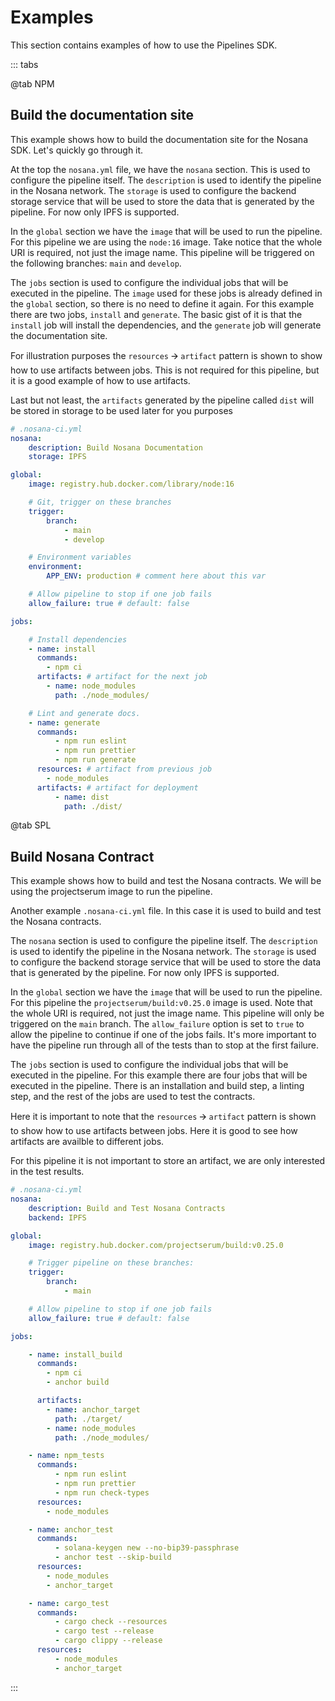 # Examples

This section contains examples of how to use the Pipelines SDK.

::: tabs

@tab NPM

## Build the documentation site

This example shows how to build the documentation site for the Nosana SDK.
Let's quickly go through it.

At the top the `nosana.yml` file, we have the `nosana` section.
This is used to configure the pipeline itself.
The `description` is used to identify the pipeline in the Nosana network.
The `storage` is used to configure the backend storage service that will be used to store the data that is generated by the pipeline. For now only IPFS is supported.

In the `global` section we have the `image` that will be used to run the pipeline.
For this pipeline we are using the `node:16` image. Take notice that the whole URI is required, not just the image name.
This pipeline will be triggered on the following branches: `main` and `develop`.

The `jobs` section is used to configure the individual jobs that will be executed in the pipeline.
The `image` used for these jobs is already defined in the `global` section, so there is no need to define it again.
For this example there are two jobs, `install` and `generate`.
The basic gist of it is that the `install` job will install the dependencies, and the `generate` job will generate the documentation site.

For illustration purposes the `resources` 🡪 `artifact` pattern is shown to show how to use artifacts between jobs.
This is not required for this pipeline, but it is a good example of how to use artifacts.

Last but not least, the `artifacts` generated by the pipeline called `dist` will be stored in storage to be used later for you purposes

```yaml
# .nosana-ci.yml
nosana:
    description: Build Nosana Documentation
    storage: IPFS

global:
    image: registry.hub.docker.com/library/node:16

    # Git, trigger on these branches
    trigger:
        branch:
            - main
            - develop

    # Environment variables
    environment:
        APP_ENV: production # comment here about this var

    # Allow pipeline to stop if one job fails
    allow_failure: true # default: false

jobs:

    # Install dependencies
    - name: install
      commands: 
        - npm ci
      artifacts: # artifact for the next job
        - name: node_modules
          path: ./node_modules/

    # Lint and generate docs.
    - name: generate
      commands:
          - npm run eslint
          - npm run prettier
          - npm run generate
      resources: # artifact from previous job
        - node_modules
      artifacts: # artifact for deployment
          - name: dist
            path: ./dist/
```

@tab SPL

## Build Nosana Contract

This example shows how to build and test the Nosana contracts.
We will be using the projectserum image to run the pipeline.

Another example `.nosana-ci.yml` file. In this case it is used to build and test the Nosana contracts.

The `nosana` section is used to configure the pipeline itself.
The `description` is used to identify the pipeline in the Nosana network.
The `storage` is used to configure the backend storage service that will be used to store the data that is generated by the pipeline. For now only IPFS is supported.

In the `global` section we have the `image` that will be used to run the pipeline.
For this pipeline the `projectserum/build:v0.25.0` image is used. 
Note that the whole URI is required, not just the image name.
This pipeline will only be triggered on the `main` branch.
The `allow_failure` option is set to `true` to allow the pipeline to continue if one of the jobs fails.
It's more important to have the pipeline run through all of the tests than to stop at the first failure.

The `jobs` section is used to configure the individual jobs that will be executed in the pipeline.
For this example there are four jobs that will be executed in the pipeline.
There is an installation and build step, a linting step, and the rest of the jobs are used to test the contracts.

Here it is important to note that the `resources` 🡪 `artifact` pattern is shown to show how to use artifacts between jobs.
Here it is good to see how artifacts are availble to different jobs.

For this pipeline it is not important to store an artifact, we are only interested in the test results.

```yaml
# .nosana-ci.yml
nosana:
    description: Build and Test Nosana Contracts
    backend: IPFS

global:
    image: registry.hub.docker.com/projectserum/build:v0.25.0

    # Trigger pipeline on these branches:
    trigger:
        branch:
            - main

    # Allow pipeline to stop if one job fails
    allow_failure: true # default: false

jobs:

    - name: install_build
      commands:
        - npm ci
        - anchor build

      artifacts:
        - name: anchor_target
          path: ./target/
        - name: node_modules
          path: ./node_modules/

    - name: npm_tests
      commands:
          - npm run eslint
          - npm run prettier
          - npm run check-types
      resources: 
        - node_modules

    - name: anchor_test
      commands:
          - solana-keygen new --no-bip39-passphrase
          - anchor test --skip-build
      resources:
        - node_modules
        - anchor_target

    - name: cargo_test
      commands:
          - cargo check --resources
          - cargo test --release
          - cargo clippy --release
      resources:
          - node_modules
          - anchor_target
```

:::

